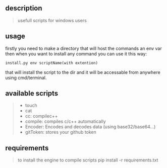 ## description
> usefull scripts for windows users
## usage
firstly you need to make a directory that will host the commands an env var
then when you want to install any command you can use it this way:

	install.py env scriptName(with extention)
that will install the script to the dir and it will be accessable from anywhere
using cmd/terminal.

## available scripts
> - touch
> - cat
> - cc: compilec++
> - compile: compiles c/c++ automatically
> - Encoder: Encodes and decodes data (using base32/base64...)
> - gitToken: stores your github token

## requirements
> to install the engine to compile scripts
	pip install -r requirements.txt
